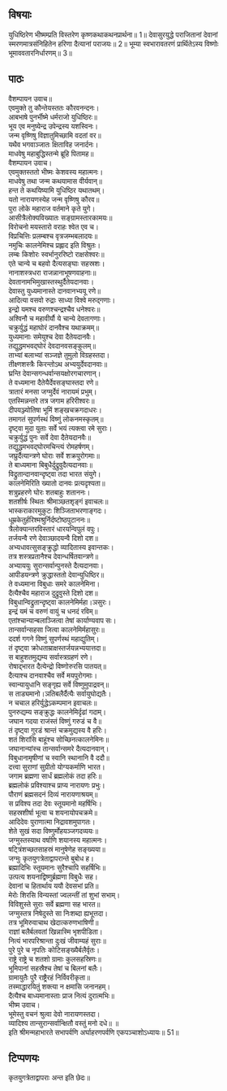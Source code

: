 
## विषयाः

युधिष्ठिरेण भीष्मम्प्रति विस्तरेण कृष्णकथाकथनप्रार्थना॥ 1॥ देवासुरयुद्धे पराजितानां देवानां स्मरणमात्रसंनिहितेन हरिणा दैत्यानां पराजयः॥ 2॥ भूम्या स्वभारावतरणं प्रार्थितेऽस्य विष्णोः भूमाववतारनिर्धारणम्॥ 3॥

## पाठः

वैशम्पायन उवाच॥  
एवमुक्ते तु कौन्तेयस्ततः कौरवनन्दनः।  
आबभाषे पुनर्भीष्मे धर्मराजो युधिष्ठिरः॥  
भूय एव मनुष्येन्द्र उपेन्द्रस्य यशस्विनः।  
जन्म वृष्णिषु विज्ञातुमिच्छामि वदतां वर॥  
यथैव भगवाञ्जातः क्षिताविह जनार्दनः।  
माधवेषु महाबुद्धिस्तन्मे ब्रूहि पितामह॥  
वैशम्पायन उवाच।  
एवमुक्तस्ततो भीष्मः केशवस्य महात्मनः।  
माधवेषु तथा जन्म कथयामास वीर्यवान्॥  
हन्त ते कथयिष्यामि युधिष्ठिर यथातथम्।  
यतो नारायणस्येह जन्म वृष्णिषु कौरव॥  
पुरा लोके महाराज वर्तमाने कृते युगे।  
आसीत्रैलोक्यविख्यातः सङ्ग्रामस्तारकामयः॥  
विरोचनो मयस्तारो वराहः श्वेत एव च।  
विप्रचित्तिः प्रलम्बश्च वृत्रजम्भबलादयः॥  
नमुचिः कालनेमिश्च प्रह्लाद इति विश्रुतः।  
लम्बः किशोरः स्वर्भानुररिष्टो राक्षसेश्वरः॥  
एते चान्ये च बहवो दैत्यसङ्घाः सहस्रशः।  
नानाशस्त्रधरा राजन्नानाभूषणवाहनाः॥  
देवतानामभिमुखास्तस्थुर्दैतेयदानवाः।  
देवास्तु युध्यमानास्ते दानवानभ्ययू रणे॥  
आदित्या वसवो रुद्राः साध्या विश्वे मरुद्गणाः।  
इन्द्रो यमश्च वरुणश्चन्द्रश्चैव धनेश्वरः॥  
अश्विनौ च महावीर्यौ ये चान्ये देवतागणाः।  
चक्रुर्युद्धं महाघोरं दानवैश्च यथाक्रमम्॥  
युध्यमानाः समेयुश्च देवा दैतेयदानवैः।  
तद्युद्धमभवद्घोरं देवदानवसङ्कुलम्॥  
ताभ्यां बलाभ्यां सञ्जज्ञे तुमुलो विग्रहस्तदा।  
तीक्ष्णशस्त्रैः किरन्तोऽथ अभ्ययुर्देवदानवाः॥  
घ्रन्ति देवान्सगन्धर्वान्सयक्षोरगचारणान्।  
ते वध्यमाना दैतेयैर्देवसङ्घास्तदा रणे॥  
त्रातारं मनसा जग्मुर्देवं नारायमं प्रभुम्।  
एतस्मिन्नन्तरे तत्र जगाम हरिरीश्वरः॥  
दीपयञ्ज्योतिषा भूमिं शङ्खचक्रगदाधरः।  
तमागतं सुपर्णस्थं विष्णुं लोकनमस्कृतम्॥  
दृष्ट्वा मुदा युताः सर्वे भयं त्यक्त्वा रमे सुराः।  
चक्रुर्युद्धं पुनः सर्वे देवा दैतेयदानवैः॥  
तद्युद्धमभवद्घोरमचिन्त्यं रोमहर्षणम्।  
जघ्रुर्दैत्यान्त्रणे घोराः सर्वे शक्रपुरोगमाः॥  
ते बाध्यमाना बिबुधैर्दुद्रुवुदैत्यदानवाः॥  
विद्रुतान्दानवान्दृष्ट्वा तदा भारत संयुगे।  
कालनेमिरिति ख्यातो दानवः प्रत्यदृश्यता॥  
शत्रुप्रहरणे घोरः शतबाहुः शताननः।  
शतशीर्षः स्थितः श्रीमाञ्छतशृङ्गं इवाचलः॥  
भास्कराकारमुकुटः शिञ्जिताभरणाङ्गदः।  
धूम्रकेतुर्हरिश्मश्रुर्निर्दष्टोष्ठपुटाननः॥  
त्रैलोक्यान्तरविस्तारं धारयन्विपुलं वपुः।  
तर्जयन्वै रणे देवाञ्छादयन्वै दिशो दश॥  
अभ्यधावत्सुसङ्क्रुद्धो व्यादितास्य इवान्तकः।  
तत्र शस्त्रप्रतानैश्च देवान्धर्षितवान्त्रणे॥  
अभ्याययुः सुरान्सर्वान्पुनस्ते दैत्यदानवाः।  
आपीडयन्त्रणे क्रुद्धास्ततो देवान्युधिष्ठिर॥  
ते वध्यमाना विबुधाः समरे कालनेमिना।  
दैत्यैश्चैव महाराज दुद्रुवुस्ते दिशो दश॥  
विबुधान्विद्रुतान्दृष्ट्वा कालनेमिर्महा।ञसुरः।  
इन्द्रं यमं च वरुणं वायुं च धनदं रविम्॥  
एतांश्चान्यान्बलाञ्जित्वा तेषां कार्याण्यवाप सः।  
तान्सर्वान्सहसा जित्वा कालनेमिर्महासुरः॥  
ददर्श गगने विष्णुं सुपर्णस्थं महाद्युतिम्।  
तं दृष्ट्वा क्रोधताम्राक्षस्तर्जयन्नभ्ययात्तदा॥  
स बाहुशतमुद्यम्य सर्वास्त्रग्रहणं रणे।  
रोषाद्भारत दैत्येन्द्रो विष्णोरुरसि पातयत्॥  
दैत्याश्च दानवाश्चैव सर्वे मयपुरोगमाः।  
स्वान्यायुधानि सङ्गृह्य सर्वे विष्णुमुपाद्रवन्॥  
स ताड्यमानो।ञतिबलैर्दैत्यैः सर्वायुघोद्यतैः।  
न चचाल हरिर्युद्धेऽकम्पमान इवाचलः॥  
पुनरुद्यम्य सङ्क्रुद्धः कालनेमिर्दृढां गदाम्।  
जघान गदया राजंस्तं विष्णुं गरुडं च वै॥  
तं दृष्ट्वा गुरडं श्रान्तं चक्रमुद्यस्य वै हरिः।  
शतं शिरांसि बाहूंश्च सोच्छिनत्कालनेमिनः॥  
जघानान्यांस्च तान्सर्वान्समरे दैत्यदानवान्।  
विबुधानामृषीणां च स्वानि स्थानानि वै ददौ॥  
दत्त्वा सुराणां सुग्रीतो योग्यकर्माणि भारत।  
जगाम ब्रह्मणा सार्धं ब्रह्मलोकं तदा हरिः॥  
ब्रह्मलोकं प्रविश्याश्च प्राप्य नारायणः प्रभुः।  
पौराणं ब्रह्मसदनं दिव्यं नारायणाश्रयम्॥  
स प्रविश्य तदा देवः स्तूयमानो महर्षिभिः।  
सहस्रशीर्षा भूत्वा च शयनायोपचक्रमे॥  
आदिदेवः पुराणात्मा निद्रावशमुपागतः।  
शेते सुखं सदा विष्णुर्मोहयञ्जगदव्ययः॥  
जग्मुस्तस्याथ वर्षाणि शयानस्य महात्मनः।  
षट्त्रिंशच्छतसाहस्रं मानुषेणेह सङ्ख्यया॥  
जग्मुः कृतयुगत्रेताद्वापरान्ते बुबोध ह।  
ब्रह्मादिभिः स्तूयमानः सुरैश्चापि सहर्षिभिः॥  
उत्पत्य शयनाद्विष्णुर्ब्रह्मणा विबुधैः सह।  
देवानां च हितार्थाय ययौ देवसभां प्रति॥  
मेरोः शिरसि विन्यस्तां ज्वलन्तीं तां शुभां सभाम्।  
विविशुस्ते सुराः सर्वे ब्रह्मणा सह भारत॥  
जग्मुस्तत्र निषेदुस्ते सा निःशब्दा ह्यभूत्तदा।  
तत्र भूमिरुवाचाथ खेदात्करुणभाषिणी॥  
राज्ञां बलैर्बलवतां खिन्नास्मि भृशपीडिता।  
नित्यं भारपरिश्रान्ता दुःखं जीवाम्यहं सुराः॥  
पुरे पुरे च नृपतिः कोटिसङ्ख्यैर्बलैर्वृतः।  
राष्ट्रे राष्ट्रे च शतशो ग्रामाः कुलसहस्रिणः॥  
भूमिपानां सहस्रैश्च तेषां च बिलनां बलैः।  
ग्रामायुतैः पुरै राष्ट्रैरहं निर्विवरीकृता॥  
तस्माद्धारयितुं शक्त्या न क्षमासि जनानहम्।  
दैत्यैश्च बाध्यमानास्ताः प्राज नित्यं दुरात्मभिः॥  
भीष्म उवाच।  
भूमेस्तु वचनं श्रुत्वा देवो नारायणस्तदा।  
व्यादिश्य तान्सुरान्सर्वान्क्षितौ वस्तुं मनो दधे॥ ॥  
इति श्रीमन्महाभारते सभापर्वणि अर्घाहरणपर्वणि एकपञ्चाशोऽध्यायः॥ 51॥

## टिप्पणयः

 कृतयुगत्रेताद्वापराः अन्त इति छेदः॥

